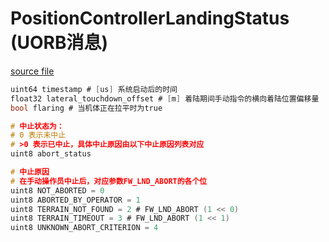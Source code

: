 # PositionControllerLandingStatus (UORB消息)

[source file](https://github.com/PX4/PX4-Autopilot/blob/main/msg/PositionControllerLandingStatus.msg)

```c
uint64 timestamp # [us] 系统启动后的时间
float32 lateral_touchdown_offset # [m] 着陆期间手动指令的横向着陆位置偏移量
bool flaring # 当机体正在拉平时为true

# 中止状态为：
# 0 表示未中止
# >0 表示已中止，具体中止原因由以下中止原因列表对应
uint8 abort_status

# 中止原因
# 在手动操作员中止后，对应参数FW_LND_ABORT的各个位
uint8 NOT_ABORTED = 0
uint8 ABORTED_BY_OPERATOR = 1
uint8 TERRAIN_NOT_FOUND = 2 # FW_LND_ABORT (1 << 0)
uint8 TERRAIN_TIMEOUT = 3 # FW_LND_ABORT (1 << 1)
uint8 UNKNOWN_ABORT_CRITERION = 4
```